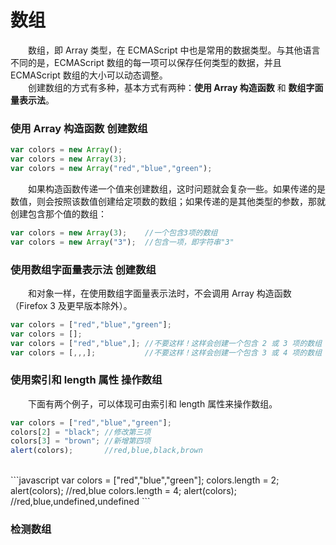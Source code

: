 # 数组
　　数组，即 Array 类型，在 ECMAScript 中也是常用的数据类型。与其他语言不同的是，ECMAScript 数组的每一项可以保存任何类型的数据，并且ECMAScript 数组的大小可以动态调整。
  <br>
　　创建数组的方式有多种，基本方式有两种：**使用 Array 构造函数** 和 **数组字面量表示法**。
  <br>
### 使用 Array 构造函数 创建数组
```javascript
var colors = new Array();
var colors = new Array(3);
var colors = new Array("red","blue","green");
```
　　如果构造函数传递一个值来创建数组，这时问题就会复杂一些。如果传递的是数值，则会按照该数值创建给定项数的数组；如果传递的是其他类型的参数，那就创建包含那个值的数组：
```javascript
var colors = new Array(3);    //一个包含3项的数组
var colors = new Array("3");  //包含一项，即字符串"3"
```

### 使用数组字面量表示法 创建数组
　　和对象一样，在使用数组字面量表示法时，不会调用 Array 构造函数（Firefox 3 及更早版本除外）。
```javascript
var colors = ["red","blue","green"];
var colors = [];
var colors = ["red","blue",]; //不要这样！这样会创建一个包含 2 或 3 项的数组
var colors = [,,,];           //不要这样！这样会创建一个包含 3 或 4 项的数组
```

### 使用索引和 length 属性 操作数组
　　下面有两个例子，可以体现可由索引和 length 属性来操作数组。
```javascript
var colors = ["red","blue","green"];
colors[2] = "black"; //修改第三项
colors[3] = "brown"; //新增第四项
alert(colors);       //red,blue,black,brown
```
<br>
```javascript
var colors = ["red","blue","green"];
colors.length = 2;
alert(colors);     //red,blue
colors.length = 4;
alert(colors);     //red,blue,undefined,undefined
```

### 检测数组
